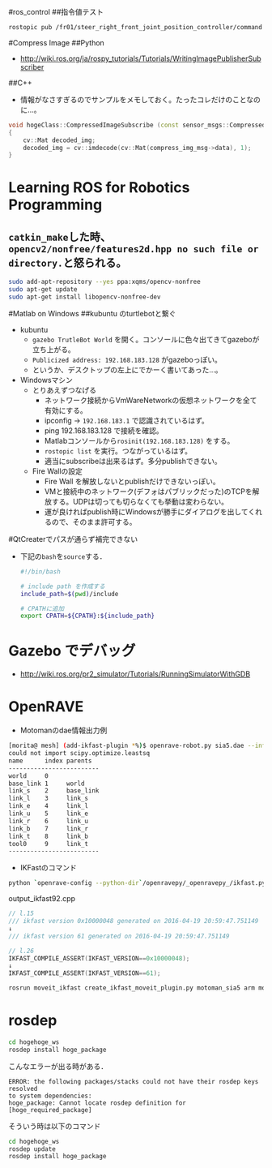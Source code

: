 #ros_control
##指令値テスト
```bash
rostopic pub /fr01/steer_right_front_joint_position_controller/command std_msgs/Float64 -r 1 -- -1
```

#Compress Image
##Python
- http://wiki.ros.org/ja/rospy_tutorials/Tutorials/WritingImagePublisherSubscriber

##C++
- 情報がなさすぎるのでサンプルをメモしておく。たったコレだけのことなのに…。
```cpp
void hogeClass::CompressedImageSubscribe (const sensor_msgs::CompressedImagePtr & compress_img_msg)
{
    cv::Mat decoded_img;
    decoded_img = cv::imdecode(cv::Mat(compress_img_msg->data), 1);
}
```

# Learning ROS for Robotics Programming
## `catkin_make`した時、`opencv2/nonfree/features2d.hpp no such file or directory.`と怒られる。
```bash
sudo add-apt-repository --yes ppa:xqms/opencv-nonfree
sudo apt-get update
sudo apt-get install libopencv-nonfree-dev
```

#Matlab on Windows
##kubuntu のturtlebotと繋ぐ
- kubuntu
  - `gazebo TrutleBot World` を開く。コンソールに色々出てきてgazeboが立ち上がる。
  - `Publicized address: 192.168.183.128` がgazeboっぽい。
  - というか、デスクトップの左上にでかーく書いてあった…。
- Windowsマシン
  - とりあえずつなげる
    - ネットワーク接続からVmWareNetworkの仮想ネットワークを全て有効にする。
    - ipconfig -> `192.168.183.1` で認識されているはず。
    - ping 192.168.183.128 で接続を確認。
    - Matlabコンソールから`rosinit(192.168.183.128)` をする。
    - `rostopic list` を実行。つながっているはず。
    - 適当にsubscribeは出来るはず。多分publishできない。
  - Fire Wallの設定
      - Fire Wall を解放しないとpublishだけできないっぽい。
      - VMと接続中のネットワーク(デフォはパブリックだった)のTCPを解放する。UDPは切っても切らなくても挙動は変わらない。
      - 運が良ければpublish時にWindowsが勝手にダイアログを出してくれるので、そのまま許可する。

#QtCreaterでパスが通らず補完できない
- 下記の`bash`を`source`する．
  ```bash
  #!/bin/bash

  # include path を作成する
  include_path=$(pwd)/include
  
  # CPATHに追加
  export CPATH=${CPATH}:${include_path}
  ```

# Gazebo でデバッグ
- http://wiki.ros.org/pr2_simulator/Tutorials/RunningSimulatorWithGDB

# OpenRAVE
- Motomanのdae情報出力例
```bash
[morita@ mesh] (add-ikfast-plugin *%)$ openrave-robot.py sia5.dae --info links
could not import scipy.optimize.leastsq
name      index parents  
-------------------------
world     0              
base_link 1     world    
link_s    2     base_link
link_l    3     link_s   
link_e    4     link_l   
link_u    5     link_e   
link_r    6     link_u   
link_b    7     link_r   
link_t    8     link_b   
tool0     9     link_t   
-------------------------

```

- IKFastのコマンド
```bash
python `openrave-config --python-dir`/openravepy/_openravepy_/ikfast.py --robot=sia5.dae --iktype=transform6d --baselink=1 --eelink=9 --freeindex=6 --savefile=output_ikfast92.cpp
```

output_ikfast92.cpp

```cpp
// l.15
/// ikfast version 0x10000048 generated on 2016-04-19 20:59:47.751149
↓
/// ikfast version 61 generated on 2016-04-19 20:59:47.751149

// l.26
IKFAST_COMPILE_ASSERT(IKFAST_VERSION==0x10000048);
↓
IKFAST_COMPILE_ASSERT(IKFAST_VERSION==61);
```

```bash
rosrun moveit_ikfast create_ikfast_moveit_plugin.py motoman_sia5 arm motoman_sia5_moveit_plugins motoman_sia5_arm_ikfast_solver.cpp 
```

# rosdep
```bash
cd hogehoge_ws
rosdep install hoge_package
```

こんなエラーが出る時がある．
```
ERROR: the following packages/stacks could not have their rosdep keys resolved
to system dependencies:
hoge_package: Cannot locate rosdep definition for [hoge_required_package]
```

そういう時は以下のコマンド
```bash
cd hogehoge_ws
rosdep update
rosdep install hoge_package
```
